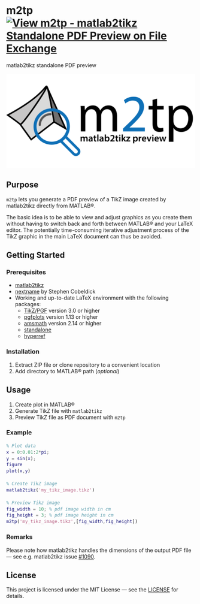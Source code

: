 # m2tp [![View m2tp - matlab2tikz Standalone PDF Preview on File Exchange](https://www.mathworks.com/matlabcentral/images/matlab-file-exchange.svg)](https://de.mathworks.com/matlabcentral/fileexchange/87312-m2tp-matlab2tikz-standalone-pdf-preview)
matlab2tikz standalone PDF preview

![m2tp icon](./m2tp.png)


## Purpose
`m2tp` lets you generate a PDF preview of a TikZ image created by matlab2tikz directly from MATLAB&reg;.

The basic idea is to be able to view and adjust graphics as you create them without having to switch back and forth between MATLAB&reg; and your LaTeX editor. The potentially time-consuming iterative adjustment process of the TikZ graphic in the main LaTeX document can thus be avoided.

## Getting Started

### Prerequisites
* [matlab2tikz](https://github.com/matlab2tikz/matlab2tikz)
* [nextname](https://www.mathworks.com/matlabcentral/fileexchange/64108-next-available-filename) by Stephen Cobeldick
* Working and up-to-date LaTeX environment with the following packages:
    * [TikZ/PGF](https://ctan.org/pkg/pgf) version 3.0 or higher
    * [pgfplots](https://ctan.org/pkg/pgfplots) version 1.13 or higher
    * [amsmath](https://www.ctan.org/pkg/amsmath) version 2.14 or higher
    * [standalone](https://www.ctan.org/pkg/standalone)
    * [hyperref](https://www.ctan.org/pkg/hyperref)


### Installation
1. Extract ZIP file or clone repository to a convenient location
2. Add directory to MATLAB&reg; path (*optional*)

## Usage
1. Create plot in MATLAB&reg;
2. Generate TikZ file with `matlab2tikz`
3. Preview TikZ file as PDF document with `m2tp`

### Example
```matlab
% Plot data
x = 0:0.01:2*pi;
y = sin(x);
figure
plot(x,y)

% Create TikZ image
matlab2tikz('my_tikz_image.tikz')

% Preview Tikz image
fig_width = 10; % pdf image width in cm
fig_height = 3; % pdf image height in cm
m2tp('my_tikz_image.tikz',[fig_width,fig_height])
```

### Remarks
Please note how matlab2tikz handles the dimensions of the output PDF file &mdash; see e.g. matlab2tikz issue [#1090](https://github.com/matlab2tikz/matlab2tikz/issues/1090).


## License
This project is licensed under the MIT License &mdash; see the [LICENSE](./LICENSE) for details.

